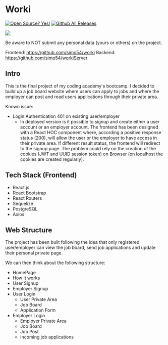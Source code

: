 # Worki

[![Open Source? Yes!](https://badgen.net/badge/Open%20Source%20%3F/Yes%21/blue?icon=github)](https://github.com/Naereen/badges/)
[![Github All Releases](https://img.shields.io/badge/README.md-in%20progress-yellow)]()


![](newhome.gif)

Be aware to NOT submit any personal data (yours or others) on the project.

Frontend: https://github.com/simo54/worki
Backend: https://github.com/simo54/workiServer

## Intro

This is the final project of my coding academy's bootcamp. I decided to build up a job board website where users can apply to jobs and where the employer can post and read users applications through their private area.

Known issue:

- Login Authentication 401 on existing user/employer
  - In deployed version is it possible to signup and create either a user account or an employer account. The frontend has been designed with a React HOC component where, according a positive response status (200), will allow the user or the employer to have access in their private area. If different result status, the frontend will redirect to the signup page.
    The problem could rely on the creation of the cookies (JWT and UUID session token) on Browser (on localhost the cookies are created regularly).

## Tech Stack (Frontend)

- React.js
- React Bootstrap
- React Routers
- Sequelize
- PostgreSQL
- Axios

## Web Structure

The project has been built following the idea that only registered user/employer can view the job board, send job applications and update their personal private page.

We can then think about the following structure:

- HomePage
- How it works
- User Signup
- Employer Signup
- User Login
  - User Private Area
  - Job Board
  - Application Form
- Employer Login
  - Employer Private Area
  - Job Board
  - Job Post
  - Incoming job applications
